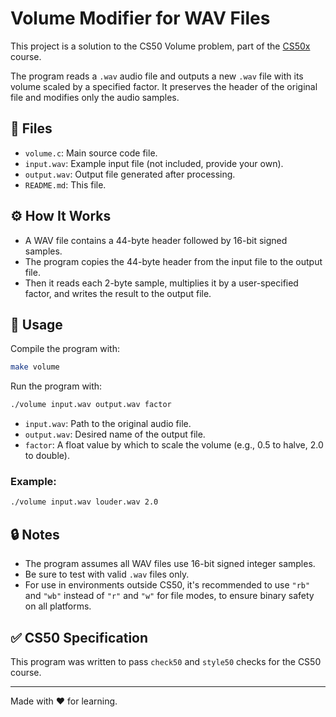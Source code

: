 # Volume Modifier for WAV Files

This project is a solution to the CS50 Volume problem, part of the [CS50x](https://cs50.harvard.edu/x) course.

The program reads a `.wav` audio file and outputs a new `.wav` file with its volume scaled by a specified factor. It preserves the header of the original file and modifies only the audio samples.

## 📁 Files

- `volume.c`: Main source code file.
- `input.wav`: Example input file (not included, provide your own).
- `output.wav`: Output file generated after processing.
- `README.md`: This file.

## ⚙️ How It Works

- A WAV file contains a 44-byte header followed by 16-bit signed samples.
- The program copies the 44-byte header from the input file to the output file.
- Then it reads each 2-byte sample, multiplies it by a user-specified factor, and writes the result to the output file.

## 🚀 Usage

Compile the program with:

```bash
make volume
```

Run the program with:

```bash
./volume input.wav output.wav factor
```

- `input.wav`: Path to the original audio file.
- `output.wav`: Desired name of the output file.
- `factor`: A float value by which to scale the volume (e.g., 0.5 to halve, 2.0 to double).

### Example:

```bash
./volume input.wav louder.wav 2.0
```

## 🔒 Notes

- The program assumes all WAV files use 16-bit signed integer samples.
- Be sure to test with valid `.wav` files only.
- For use in environments outside CS50, it's recommended to use `"rb"` and `"wb"` instead of `"r"` and `"w"` for file modes, to ensure binary safety on all platforms.

## ✅ CS50 Specification

This program was written to pass `check50` and `style50` checks for the CS50 course.

---

Made with ❤️ for learning.